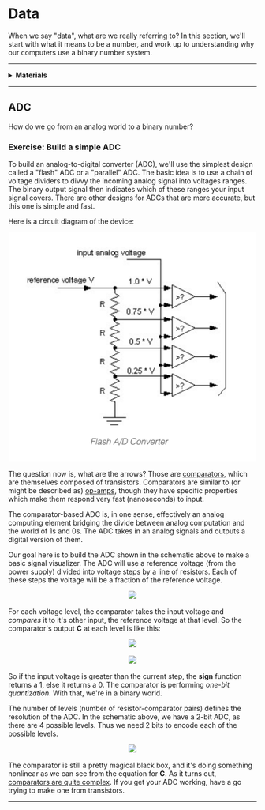 # Data

When we say "data", what are we really referring to? In this section, we'll start with what it means to be a number, and work up to understanding why our computers use a binary number system.

----

<details><summary><b>Materials</b></summary><p>

Contents|Description| # |Data|Link|
:-------|:----------|:-:|:--:|:--:|
Resistor Ladder|8 Resistor divider/ladder|1|-|[-L-](
)
Comparator|Comparator|8|-|[-L-](
)

Required|Description| # |Box|
:-------|:----------|:-:|:-:|
Multimeter|(Sealy MM18) pocket digital multimeter|1|[white](/boxes/white/README.md)|

</p></details>

----

## ADC

How do we go from an analog world to a binary number?

### Exercise: Build a simple ADC

To build an analog-to-digital converter (ADC), we'll use the simplest design called a "flash" ADC or a "parallel" ADC. The basic idea is to use a chain of voltage dividers to divvy the incoming analog signal into voltages ranges. The binary output signal then indicates which of these ranges your input signal covers. There are other designs for ADCs that are more accurate, but this one is simple and fast.

Here is a circuit diagram of the device:

<p align="center">
 <img src="ADC1.png" alt="Flash ADC" width="500" text-align="center">
</p>

The question now is, what are the arrows? Those are [comparators](https://www.wikiwand.com/en/Comparator), which are themselves composed of transistors. Comparators are similar to (or might be described as) [op-amps](https://www.wikiwand.com/en/Operational_amplifier), though they have specific properties which make them respond very fast (nanoseconds) to input.

The comparator-based ADC is, in one sense, effectively an analog computing element bridging the divide between analog computation and the world of 1s and 0s. The ADC takes in an analog signals and outputs a digital version of them.

Our goal here is to build the ADC shown in the schematic above to make a basic signal visualizer. The ADC will use a reference voltage (from the power supply) divided into voltage steps by a line of resistors. Each of these steps the voltage will be a fraction of the reference voltage.

<!-- HACK to get latex in here. See: https://gist.github.com/a-rodin/fef3f543412d6e1ec5b6cf55bf197d7b -->
<p align="center">
	<img src="https://render.githubusercontent.com/render/math?math=V_n = n\times\frac{V_{\textrm{reference}}}{\textrm{number\ of\ resistors}}">
</p>

For each voltage level, the comparator takes the input voltage and *compares* it to it's other input, the reference voltage at that level. So the comparator's output **C** at each level is like this:

<p align="center">
	<img src="https://render.githubusercontent.com/render/math?math=C_n=1\, \ \textrm{if}\ V_n<V_{input}">
</p>
<p align="center">
	<img src="https://render.githubusercontent.com/render/math?math=C_n=0\, \ \textrm{if}\ V_n>V_{input}">
</p>

So if the input voltage is greater than the current step, the **sign** function returns a 1, else it returns a 0. The comparator is performing *one-bit quantization*. With that, we're in a binary world.

The number of levels (number of resistor-comparator pairs) defines the resolution of the ADC. In the schematic above, we have a 2-bit ADC, as there are 4 possible levels. Thus we need 2 bits to encode each of the possible levels.

<p align="center">
	<img src="https://render.githubusercontent.com/render/math?math=\textrm{number\ of\ levels} = 2^{\textrm{number\ of\ bits}}">
</p>

The comparator is still a pretty magical black box, and it's doing something nonlinear as we can see from the equation for **C**. As it turns out, [comparators are quite complex](https://electronics.stackexchange.com/questions/164297/how-exactly-does-a-comparator-work). If you get your ADC working, have a go trying to make one from transistors.

----
